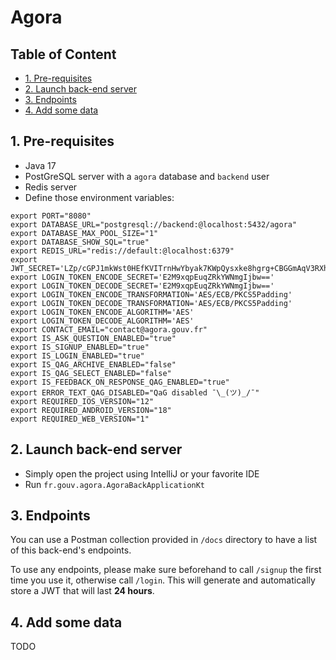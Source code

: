 # Agora

## Table of Content
- [1. Pre-requisites](#1-pre-requisites)
- [2. Launch back-end server](#2-launch-back-end-server)
- [3. Endpoints](#3-endpoints)
- [4. Add some data](#4-add-some-data)

## 1. Pre-requisites
- Java 17
- PostGreSQL server with a `agora` database and `backend` user
- Redis server
- Define those environment variables:
```
export PORT="8080"
export DATABASE_URL="postgresql://backend:@localhost:5432/agora"
export DATABASE_MAX_POOL_SIZE="1"
export DATABASE_SHOW_SQL="true"
export REDIS_URL="redis://default:@localhost:6379"
export JWT_SECRET='LZp/cGPJ1mkWst0HEfKVITrnHwYbyak7KWpQysxke8hgrg+CBGGmAqV3RXhOz2+6Fm4aforbrdPDy8Q4VCFr1g=='
export LOGIN_TOKEN_ENCODE_SECRET='E2M9xqpEuqZRkYWNmgIjbw=='
export LOGIN_TOKEN_DECODE_SECRET='E2M9xqpEuqZRkYWNmgIjbw=='
export LOGIN_TOKEN_ENCODE_TRANSFORMATION='AES/ECB/PKCS5Padding'
export LOGIN_TOKEN_DECODE_TRANSFORMATION='AES/ECB/PKCS5Padding'
export LOGIN_TOKEN_ENCODE_ALGORITHM='AES'
export LOGIN_TOKEN_DECODE_ALGORITHM='AES'
export CONTACT_EMAIL="contact@agora.gouv.fr"
export IS_ASK_QUESTION_ENABLED="true"
export IS_SIGNUP_ENABLED="true"
export IS_LOGIN_ENABLED="true"
export IS_QAG_ARCHIVE_ENABLED="false"
export IS_QAG_SELECT_ENABLED="false"
export IS_FEEDBACK_ON_RESPONSE_QAG_ENABLED="true"
export ERROR_TEXT_QAG_DISABLED="QaG disabled ¯\_(ツ)_/¯"
export REQUIRED_IOS_VERSION="12"
export REQUIRED_ANDROID_VERSION="18"
export REQUIRED_WEB_VERSION="1"
```

## 2. Launch back-end server
- Simply open the project using IntelliJ or your favorite IDE
- Run `fr.gouv.agora.AgoraBackApplicationKt`

## 3. Endpoints
You can use a Postman collection provided in `/docs` directory to have a list of this back-end's endpoints.

To use any endpoints, please make sure beforehand to call `/signup` the first time you use it, otherwise call `/login`. This will generate and automatically store a JWT that will last **24 hours**.

## 4. Add some data

TODO